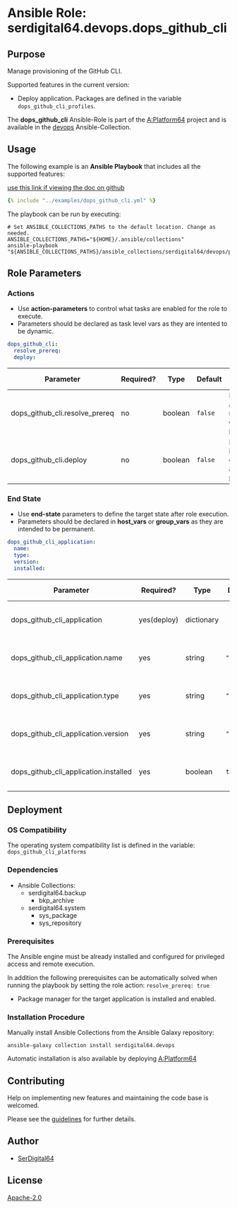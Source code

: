 # Ansible Role: serdigital64.devops.dops_github_cli

## Purpose

Manage provisioning of the GitHub CLI.

Supported features in the current version:

- Deploy application. Packages are defined in the variable `dops_github_cli_profiles`.

The **dops_github_cli** Ansible-Role is part of the [A:Platform64](https://github.com/serdigital64/aplatform64) project and is available in the [devops](https://aplatform64.readthedocs.io/en/latest/collections/devops) Ansible-Collection.

## Usage

The following example is an **Ansible Playbook** that includes all the supported features:

[use this link if viewing the doc on github](https://github.com/aplatform64/devops/blob/main/playbooks/dops_github_cli.yml)

```yaml
{% include "../examples/dops_github_cli.yml" %}
```

The playbook can be run by executing:

```shell
# Set ANSIBLE_COLLECTIONS_PATHS to the default location. Change as needed.
ANSIBLE_COLLECTIONS_PATHS="${HOME}/.ansible/collections"
ansible-playbook "${ANSIBLE_COLLECTIONS_PATHS}/ansible_collections/serdigital64/devops/playbooks/dops_github_cli.yml"
```

## Role Parameters

### Actions

- Use **action-parameters** to control what tasks are enabled for the role to execute.
- Parameters should be declared as task level vars as they are intented to be dynamic.

```yaml
dops_github_cli:
  resolve_prereq:
  deploy:
```

| Parameter                      | Required? | Type    | Default | Purpose / Value                             |
| ------------------------------ | --------- | ------- | ------- | ------------------------------------------- |
| dops_github_cli.resolve_prereq | no        | boolean | `false` | Enable automatic resolution of prequisites  |
| dops_github_cli.deploy         | no        | boolean | `false` | Enable installation of application packages |

### End State

- Use **end-state** parameters to define the target state after role execution.
- Parameters should be declared in **host_vars** or **group_vars** as they are intended to be permanent.

```yaml
dops_github_cli_application:
  name:
  type:
  version:
  installed:
```

| Parameter                             | Required?   | Type       | Default    | Purpose / Value                    |
| ------------------------------------- | ----------- | ---------- | ---------- | ---------------------------------- |
| dops_github_cli_application           | yes(deploy) | dictionary |            | Set application package end state  |
| dops_github_cli_application.name      | yes         | string     | `"gh"`     | Select application package name    |
| dops_github_cli_application.type      | yes         | string     | `"distro"` | Select application package type    |
| dops_github_cli_application.version   | yes         | string     | `"latest"` | Select application package version |
| dops_github_cli_application.installed | yes         | boolean    | `true`     | Set application package end state  |

## Deployment

### OS Compatibility

The operating system compatibility list is defined in the variable: `dops_github_cli_platforms`

### Dependencies

- Ansible Collections:
  - serdigital64.backup
    - bkp_archive
  - serdigital64.system
    - sys_package
    - sys_repository

### Prerequisites

The Ansible engine must be already installed and configured for privileged access and remote execution.

In addition the following prerequisites can be automatically solved when running the playbook by setting the role action: `resolve_prereq: true`

- Package manager for the target application is installed and enabled.

### Installation Procedure

Manually install Ansible Collections from the Ansible Galaxy repository:

```shell
ansible-galaxy collection install serdigital64.devops
```

Automatic installation is also available by deploying [A:Platform64](https://aplatform64.readthedocs.io/en/latest/#deployment)

## Contributing

Help on implementing new features and maintaining the code base is welcomed.

Please see the [guidelines](https://aplatform64.readthedocs.io/en/latest/contributing/CONTRIBUTING) for further details.

## Author

- [SerDigital64](https://serdigital64.github.io/)

## License

[Apache-2.0](https://www.apache.org/licenses/LICENSE-2.0.txt)
